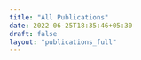 ```yaml
---
title: "All Publications"
date: 2022-06-25T18:35:46+05:30
draft: false
layout: "publications_full"
---
```

